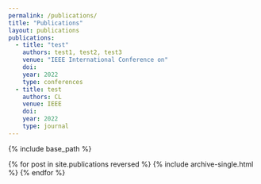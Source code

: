 ```yaml
---
permalink: /publications/
title: "Publications"
layout: publications
publications:
  - title: "test"
    authors: test1, test2, test3
    venue: "IEEE International Conference on"
    doi:  
    year: 2022
    type: conferences
  - title: test
    authors: CL
    venue: IEEE
    doi: 
    year: 2022
    type: journal
---
```



{% include base_path %}

{% for post in site.publications reversed %} {% include archive-single.html %} {% endfor %}
